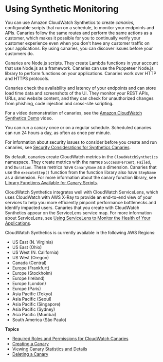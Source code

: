 # Using Synthetic Monitoring<a name="CloudWatch_Synthetics_Canaries"></a>

You can use Amazon CloudWatch Synthetics to create *canaries*, configurable scripts that run on a schedule, to monitor your endpoints and APIs\. Canaries follow the same routes and perform the same actions as a customer, which makes it possible for you to continually verify your customer experience even when you don't have any customer traffic on your applications\. By using canaries, you can discover issues before your customers do\.

Canaries are Node\.js scripts\. They create Lambda functions in your account that use Node\.js as a framework\. Canaries can use the Puppeteer Node\.js library to perform functions on your applications\. Canaries work over HTTP and HTTPS protocols\. 

Canaries check the availability and latency of your endpoints and can store load time data and screenshots of the UI\. They monitor your REST APIs, URLs, and website content, and they can check for unauthorized changes from phishing, code injection and cross\-site scripting\.

For a video demonstration of canaries, see the [Amazon CloudWatch Synthetics Demo](https://www.youtube.com/watch?v=hF3NM9j-u7I) video\.

You can run a canary once or on a regular schedule\. Scheduled canaries can run 24 hours a day, as often as once per minute\.

For information about security issues to consider before you create and run canaries, see [Security Considerations for Synthetics Canaries](servicelens_canaries_security.md)\. 

By default, canaries create CloudWatch metrics in the `CloudWatchSynthetics` namespace\. They create metrics with the names `SuccessPercent`, `Failed`, and `Duration`\. These metrics have `CanaryName` as a dimension\. Canaries that use the `executeStep()` function from the function library also have `StepName` as a dimension\. For more information about the canary function library, see [Library Functions Available for Canary Scripts](CloudWatch_Synthetics_Canaries_Function_Library.md)\.

CloudWatch Synthetics integrates well with CloudWatch ServiceLens, which uses CloudWatch with AWS X\-Ray to provide an end\-to\-end view of your services to help you more efficiently pinpoint performance bottlenecks and identify impacted users\. Canaries that you create with CloudWatch Synthetics appear on the ServiceLens service map\. For more information about ServiceLens, see [Using ServiceLens to Monitor the Health of Your Applications](ServiceLens.md)\.

CloudWatch Synthetics is currently available in the following AWS Regions:
+ US East \(N\. Virginia\)
+ US East \(Ohio\)
+ US West \(N\. California\)
+ US West \(Oregon\)
+ Canada \(Central\)
+ Europe \(Frankfurt\)
+ Europe \(Stockholm\)
+ Europe \(Ireland\)
+ Europe \(London\)
+ Europe \(Paris\)
+ Asia Pacific \(Tokyo\)
+ Asia Pacific \(Seoul\)
+ Asia Pacific \(Singapore\)
+ Asia Pacific \(Sydney\)
+ Asia Pacific \(Mumbai\)
+ South America \(São Paulo\)

**Topics**
+ [Required Roles and Permissions for CloudWatch Canaries](CloudWatch_Synthetics_Canaries_Roles.md)
+ [Creating a Canary](CloudWatch_Synthetics_Canaries_Create.md)
+ [Viewing Canary Statistics and Details](CloudWatch_Synthetics_Canaries_Details.md)
+ [Deleting a Canary](synthetics_canaries_deletion.md)